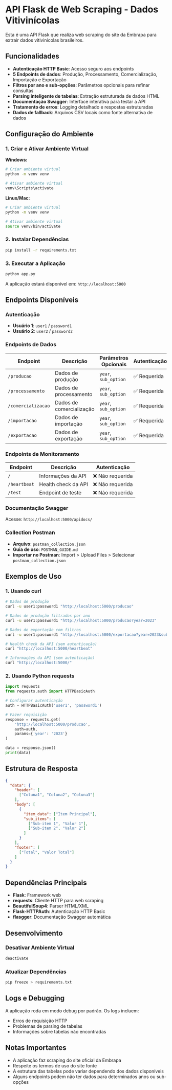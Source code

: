 # API Flask de Web Scraping - Dados Vitivinícolas

Esta é uma API Flask que realiza web scraping do site da Embrapa para extrair dados vitivinícolas brasileiros.

## Funcionalidades

- **Autenticação HTTP Basic**: Acesso seguro aos endpoints
- **5 Endpoints de dados**: Produção, Processamento, Comercialização, Importação e Exportação
- **Filtros por ano e sub-opções**: Parâmetros opcionais para refinar consultas
- **Parsing inteligente de tabelas**: Extração estruturada de dados HTML
- **Documentação Swagger**: Interface interativa para testar a API
- **Tratamento de erros**: Logging detalhado e respostas estruturadas
- **Dados de fallback**: Arquivos CSV locais como fonte alternativa de dados

## Configuração do Ambiente

### 1. Criar e Ativar Ambiente Virtual

**Windows:**
```bash
# Criar ambiente virtual
python -m venv venv

# Ativar ambiente virtual
venv\Scripts\activate
```

**Linux/Mac:**
```bash
# Criar ambiente virtual
python -m venv venv

# Ativar ambiente virtual
source venv/bin/activate
```

### 2. Instalar Dependências

```bash
pip install -r requirements.txt
```

### 3. Executar a Aplicação

```bash
python app.py
```

A aplicação estará disponível em: `http://localhost:5000`

## Endpoints Disponíveis

### Autenticação
- **Usuário 1**: `user1` / `password1`
- **Usuário 2**: `user2` / `password2`

### Endpoints de Dados

| Endpoint | Descrição | Parâmetros Opcionais | Autenticação |
|----------|-----------|---------------------|---------------|
| `/producao` | Dados de produção | `year`, `sub_option` | ✅ Requerida |
| `/processamento` | Dados de processamento | `year`, `sub_option` | ✅ Requerida |
| `/comercializacao` | Dados de comercialização | `year`, `sub_option` | ✅ Requerida |
| `/importacao` | Dados de importação | `year`, `sub_option` | ✅ Requerida |
| `/exportacao` | Dados de exportação | `year`, `sub_option` | ✅ Requerida |

### Endpoints de Monitoramento

| Endpoint | Descrição | Autenticação |
|----------|-----------|--------------|
| `/` | Informações da API | ❌ Não requerida |
| `/heartbeat` | Health check da API | ❌ Não requerida |
| `/test` | Endpoint de teste | ❌ Não requerida |

### Documentação Swagger
Acesse: `http://localhost:5000/apidocs/`

### Collection Postman
- **Arquivo**: `postman_collection.json`
- **Guia de uso**: `POSTMAN_GUIDE.md`
- **Importar no Postman**: Import > Upload Files > Selecionar `postman_collection.json`

## Exemplos de Uso

### 1. Usando curl

```bash
# Dados de produção
curl -u user1:password1 "http://localhost:5000/producao"

# Dados de produção filtrados por ano
curl -u user1:password1 "http://localhost:5000/producao?year=2023"

# Dados de exportação com filtros
curl -u user1:password1 "http://localhost:5000/exportacao?year=2023&sub_option=vinhos"

# Health check da API (sem autenticação)
curl "http://localhost:5000/heartbeat"

# Informações da API (sem autenticação)
curl "http://localhost:5000/"
```

### 2. Usando Python requests

```python
import requests
from requests.auth import HTTPBasicAuth

# Configurar autenticação
auth = HTTPBasicAuth('user1', 'password1')

# Fazer requisição
response = requests.get(
    'http://localhost:5000/producao',
    auth=auth,
    params={'year': '2023'}
)

data = response.json()
print(data)
```

## Estrutura de Resposta

```json
{
  "data": {
    "header": [
      ["Coluna1", "Coluna2", "Coluna3"]
    ],
    "body": [
      {
        "item_data": ["Item Principal"],
        "sub_items": [
          ["Sub-item 1", "Valor 1"],
          ["Sub-item 2", "Valor 2"]
        ]
      }
    ],
    "footer": [
      ["Total", "Valor Total"]
    ]
  }
}
```

## Dependências Principais

- **Flask**: Framework web
- **requests**: Cliente HTTP para web scraping
- **BeautifulSoup4**: Parser HTML/XML
- **Flask-HTTPAuth**: Autenticação HTTP Basic
- **flasgger**: Documentação Swagger automática

## Desenvolvimento

### Desativar Ambiente Virtual
```bash
deactivate
```

### Atualizar Dependências
```bash
pip freeze > requirements.txt
```

## Logs e Debugging

A aplicação roda em modo debug por padrão. Os logs incluem:
- Erros de requisição HTTP
- Problemas de parsing de tabelas
- Informações sobre tabelas não encontradas

## Notas Importantes

- A aplicação faz scraping do site oficial da Embrapa
- Respeite os termos de uso do site fonte
- A estrutura das tabelas pode variar dependendo dos dados disponíveis
- Alguns endpoints podem não ter dados para determinados anos ou sub-opções 